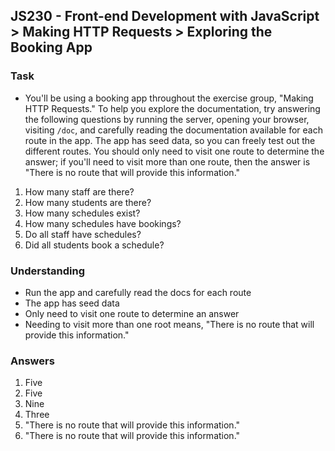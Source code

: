 ## JS230 - Front-end Development with JavaScript > Making HTTP Requests > Exploring the Booking App

### Task
- You'll be using a booking app throughout the exercise group, "Making HTTP Requests." To help you explore the documentation, try answering the following questions by running the server, opening your browser, visiting `/doc`, and carefully reading the documentation available for each route in the app. The app has seed data, so you can freely test out the different routes. You should only need to visit one route to determine the answer; if you'll need to visit more than one route, then the answer is "There is no route that will provide this information."

1. How many staff are there?
2. How many students are there?
3. How many schedules exist?
4. How many schedules have bookings?
5. Do all staff have schedules?
6. Did all students book a schedule?

### Understanding
- Run the app and carefully read the docs for each route
- The app has seed data
- Only need to visit one route to determine an answer
- Needing to visit more than one root means, "There is no route that will provide this information."

### Answers
1. Five
2. Five
3. Nine
4. Three
5. "There is no route that will provide this information."
6. "There is no route that will provide this information."

